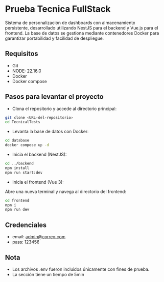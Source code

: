 # Prueba Tecnica FullStack

Sistema de personalización de dashboards con almacenamiento persistente, desarrollado utilizando NestJS para el backend
y Vue.js para el frontend. La base de datos se gestiona mediante contenedores Docker para garantizar portabilidad y
facilidad de despliegue.

## Requisitos

- Git
- NODE: 22.16.0
- Docker
- Docker compose

## Pasos para levantar el proyecto

- Clona el repositorio y accede al directorio principal:

```bash
git clone <URL-del-repositorio>
cd TecnicalTests
```

- Levanta la base de datos con Docker:

```bash
cd database
docker compose up -d
```

- Inicia el backend (NestJS):

```bash
cd ../backend
npm install
npm run start:dev
```

- Inicia el frontend (Vue 3):

Abre una nueva terminal y navega al directorio del frontend:

```bash
cd frontend
npm i
npm run dev
```

## Credenciales

- email: admin@correo.com
- pass: 123456

## Nota

- Los archivos .env fueron incluidos únicamente con fines de prueba.
- La sección tiene un tiempo de 5min
